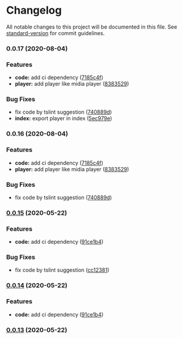 # Changelog

All notable changes to this project will be documented in this file. See [standard-version](https://github.com/conventional-changelog/standard-version) for commit guidelines.

### 0.0.17 (2020-08-04)


### Features

* **code:** add ci dependency ([7185c4f](https://github.com/youkaisteve/oddment/commit/7185c4fa3977ba7cccb5f0a2ddd7179161bbe1c5))
* **player:** add player like midia player ([8383529](https://github.com/youkaisteve/oddment/commit/838352930be1fdfc2ae1e3664231b13f486ff949))


### Bug Fixes

* fix code by tslint suggestion ([740889d](https://github.com/youkaisteve/oddment/commit/740889d6ad4f72a3d1683ab6ac33e3adb8fd4c80))
* **index:** export player in index ([5ec979e](https://github.com/youkaisteve/oddment/commit/5ec979e42a68d83ca74015b8a15f2dba8f89c694))

### 0.0.16 (2020-08-04)


### Features

* **code:** add ci dependency ([7185c4f](https://github.com/youkaisteve/oddment/commit/7185c4fa3977ba7cccb5f0a2ddd7179161bbe1c5))
* **player:** add player like midia player ([8383529](https://github.com/youkaisteve/oddment/commit/838352930be1fdfc2ae1e3664231b13f486ff949))


### Bug Fixes

* fix code by tslint suggestion ([740889d](https://github.com/youkaisteve/oddment/commit/740889d6ad4f72a3d1683ab6ac33e3adb8fd4c80))

### [0.0.15](https://github.com/youkaisteve/oddment/compare/v0.0.13...v0.0.15) (2020-05-22)


### Features

* **code:** add ci dependency ([91ce1b4](https://github.com/youkaisteve/oddment/commit/91ce1b49220b4378850b13932aeed8c2ba06e428))


### Bug Fixes

* fix code by tslint suggestion ([cc12381](https://github.com/youkaisteve/oddment/commit/cc12381e913d6cd60afa69249c737b569de63647))

### [0.0.14](https://github.com/youkaisteve/oddment/compare/v0.0.13...v0.0.14) (2020-05-22)


### Features

* **code:** add ci dependency ([91ce1b4](https://github.com/youkaisteve/oddment/commit/91ce1b49220b4378850b13932aeed8c2ba06e428))

### [0.0.13](https://github.com/youkaisteve/oddment/compare/v0.0.12...v0.0.13) (2020-05-22)
